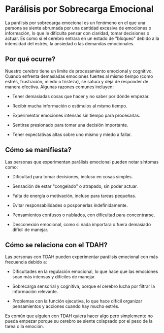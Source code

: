 # Parálisis por Sobrecarga Emocional

La parálisis por sobrecarga emocional es un fenómeno en el que una persona se siente abrumada por una cantidad excesiva de emociones o información, lo que le dificulta pensar con claridad, tomar decisiones o actuar. Es como si el cerebro entrara en un estado de "bloqueo" debido a la intensidad del estrés, la ansiedad o las demandas emocionales.

## Por qué ocurre?

Nuestro cerebro tiene un límite de procesamiento emocional y cognitivo. Cuando enfrenta demasiadas emociones fuertes al mismo tiempo (como estrés, frustración, miedo o tristeza), se satura y deja de responder de manera efectiva. Algunas razones comunes incluyen:

- Tener demasiadas cosas que hacer y no saber por dónde empezar.

- Recibir mucha información o estímulos al mismo tiempo.

- Experimentar emociones intensas sin tiempo para procesarlas.

- Sentirse presionado para tomar una decisión importante.

- Tener expectativas altas sobre uno mismo y miedo a fallar.

## Cómo se manifiesta?

Las personas que experimentan parálisis emocional pueden notar síntomas como:

- Dificultad para tomar decisiones, incluso en cosas simples.

- Sensación de estar "congelado" o atrapado, sin poder actuar.

- Falta de energía o motivación, incluso para tareas pequeñas.

- Evitar responsabilidades o posponerlas indefinidamente.

- Pensamientos confusos o nublados, con dificultad para concentrarse.

- Desconexión emocional, como si nada importara o fuera demasiado difícil de manejar.

## Cómo se relaciona con el TDAH?

Las personas con TDAH pueden experimentar parálisis emocional con más frecuencia debido a:

- Dificultades en la regulación emocional, lo que hace que las emociones sean más intensas y difíciles de manejar.

- Sobrecarga sensorial y cognitiva, porque el cerebro lucha por filtrar la información relevante.

- Problemas con la función ejecutiva, lo que hace difícil organizar pensamientos y acciones cuando hay mucho estrés.

Es común que alguien con TDAH quiera hacer algo pero simplemente no pueda empezar porque su cerebro se siente colapsado por el peso de la tarea o la emoción.

